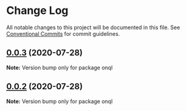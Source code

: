 # Change Log

All notable changes to this project will be documented in this file.
See [Conventional Commits](https://conventionalcommits.org) for commit guidelines.

## [0.0.3](https://github.com/rogerpadilla/corozo/compare/v0.0.66...v0.0.3) (2020-07-28)

**Note:** Version bump only for package onql





## [0.0.2](https://github.com/rogerpadilla/corozo/compare/v0.0.66...v0.0.2) (2020-07-28)

**Note:** Version bump only for package onql
